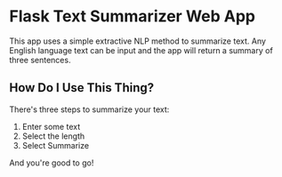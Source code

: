 # Flask Text Summarizer Web App
This app uses a simple extractive NLP method to summarize text. Any English language text can be input and the app will return a summary of three sentences.

## How Do I Use This Thing?
There's three steps to summarize your text:
1. Enter some text
2. Select the length
3. Select Summarize

And you're good to go!
